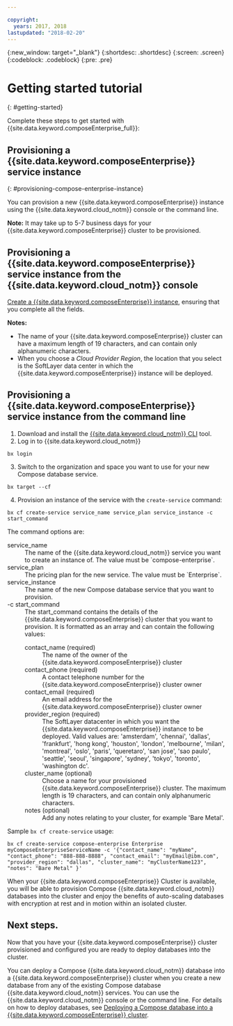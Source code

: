 ```yaml
---

copyright:
  years: 2017, 2018
lastupdated: "2018-02-20"
---
```


{:new_window: target="_blank"}
{:shortdesc: .shortdesc}
{:screen: .screen}
{:codeblock: .codeblock}
{:pre: .pre}

# Getting started tutorial
{: #getting-started}

Complete these steps to get started with {{site.data.keyword.composeEnterprise_full}}:

## Provisioning a {{site.data.keyword.composeEnterprise}} service instance
{: #provisioning-compose-enterprise-instance}

You can provision a new {{site.data.keyword.composeEnterprise}} instance using the {{site.data.keyword.cloud_notm}} console or the command line.

**Note:** It may take up to 5-7 business days for your {{site.data.keyword.composeEnterprise}} cluster to be provisioned.

## Provisioning a {{site.data.keyword.composeEnterprise}} service instance from the {{site.data.keyword.cloud_notm}} console

[Create a {{site.data.keyword.composeEnterprise}} instance](https://console.{DomainName}/catalog/services/compose-enterprise/), ensuring that you complete all the fields.

**Notes:**
- The name of your {{site.data.keyword.composeEnterprise}} cluster can have a maximum length of 19 characters, and can contain only alphanumeric characters.
- When you choose a *Cloud Provider Region*, the location that you select is the SoftLayer data center in which the {{site.data.keyword.composeEnterprise}} instance will be deployed.


## Provisioning a {{site.data.keyword.composeEnterprise}} service instance from the command line

1. Download and install the [{{site.data.keyword.cloud_notm}} CLI](https://console.{DomainName}/docs/cli/reference/bluemix_cli/download_cli.html) tool.
2. Log in to {{site.data.keyword.cloud_notm}}

  ```
  bx login
  ```

3. Switch to the organization and space you want to use for your new Compose database service.

  ```
  bx target --cf
  ```

4. Provision an instance of the service with the `create-service` command:

  ```
  bx cf create-service service_name service_plan service_instance -c start_command
  ```

  The command options are:

  <dl>
    <dt>service_name</dt>
    <dd>
    The name of the {{site.data.keyword.cloud_notm}} service you want to create an instance of. The value must be `compose-enterprise`.
    </dd>
    <dt>service_plan</dt>
    <dd>
    The pricing plan for the new service. The value must be `Enterprise`.
    </dd>
    <dt>service_instance</dt>
    <dd>
    The name of the new Compose database service that you want to provision.
    </dd>
    <dt>-c start_command</dt>
    <dd>
    The start_command contains the details of the {{site.data.keyword.composeEnterprise}} cluster that you want to provision. It is formatted as an array and can contain the following values:
      <dl>
        <dt>contact_name (required)</dt>
        <dd>
        The name of the owner of the {{site.data.keyword.composeEnterprise}} cluster
        </dd>
        <dt>contact_phone (required)</dt>
        <dd>
        A contact telephone number for the {{site.data.keyword.composeEnterprise}} cluster owner
        </dd>
        <dt>contact_email (required)</dt>
        <dd>
        An email address for the {{site.data.keyword.composeEnterprise}} cluster owner
        </dd>
        <dt>provider_region (required)</dt>
        <dd>
        The SoftLayer datacenter in which you want the {{site.data.keyword.composeEnterprise}} instance to be deployed. Valid values are: 'amsterdam', 'chennai', 'dallas', 'frankfurt', 'hong kong', 'houston', 'london', 'melbourne', 'milan', 'montreal', 'oslo', 'paris', 'queretaro', 'san jose', 'sao paulo', 'seattle', 'seoul', 'singapore', 'sydney', 'tokyo', 'toronto', 'washington dc'.
        </dd>
        <dt>cluster_name (optional)</dt>
        <dd>
        Choose a name for your provisioned {{site.data.keyword.composeEnterprise}} cluster. The maximum length is 19 characters, and can contain only alphanumeric characters.
        </dd>
        <dt>notes (optional)</dt>
        <dd>
        Add any notes relating to your cluster, for example 'Bare Metal'.
        </dd>
      </dl>
    </dd>
  </dl>

Sample `bx cf create-service` usage:

```
bx cf create-service compose-enterprise Enterprise myComposeEnterpriseServiceName -c '{"contact_name": "myName", "contact_phone": "888-888-8888", "contact_email": "myEmail@ibm.com", "provider_region": "dallas", "cluster_name": "myClusterName123", "notes": "Bare Metal" }'
```

When your {{site.data.keyword.composeEnterprise}} Cluster is available, you will be able to provision Compose {{site.data.keyword.cloud_notm}} databases into the cluster and enjoy the benefits of auto-scaling databases with encryption at rest and in motion within an isolated cluster.

## Next steps.

Now that you have your {{site.data.keyword.composeEnterprise}} cluster provisioned and configured you are ready to deploy databases into the cluster.

You can deploy a Compose {{site.data.keyword.cloud_notm}} database into a {{site.data.keyword.composeEnterprise}} cluster when you create a new database from any of the existing Compose database {{site.data.keyword.cloud_notm}} services. You can use the {{site.data.keyword.cloud_notm}} console or the command line. For details on how to deploy databases, see [Deploying a Compose database into a {{site.data.keyword.composeEnterprise}} cluster](./deploying.html).





